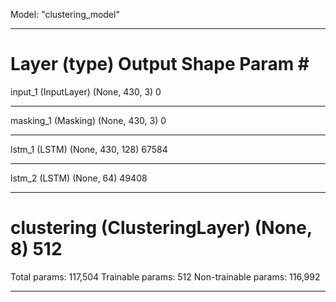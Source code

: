 Model: "clustering_model"
_________________________________________________________________
Layer (type)                 Output Shape              Param #   
=================================================================
input_1 (InputLayer)         (None, 430, 3)            0         
_________________________________________________________________
masking_1 (Masking)          (None, 430, 3)            0         
_________________________________________________________________
lstm_1 (LSTM)                (None, 430, 128)          67584     
_________________________________________________________________
lstm_2 (LSTM)                (None, 64)                49408     
_________________________________________________________________
clustering (ClusteringLayer) (None, 8)                 512       
=================================================================
Total params: 117,504
Trainable params: 512
Non-trainable params: 116,992
_________________________________________________________________
